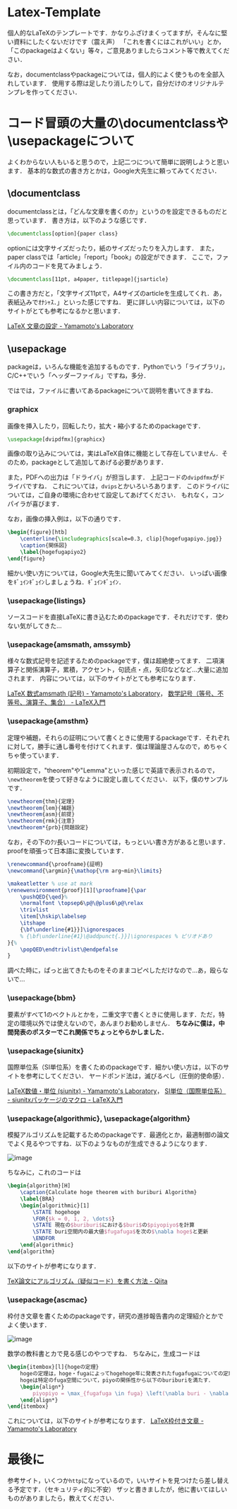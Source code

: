 # Latex-Template
個人的なLaTeXのテンプレートです．かなりふざけまくってますが，そんなに堅い資料にしたくないだけです（震え声）
「これを書くにはこれがいい」とか，「このpackageはよくない」等々，ご意見ありましたらコメント等で教えてください．

なお，documentclassやpackageについては，個人的によく使うものを全部入れしています．
使用する際は足したり消したりして，自分だけのオリジナルテンプレを作ってください．

# コード冒頭の大量の\documentclassや\usepackageについて
よくわからない人もいると思うので，上記二つについて簡単に説明しようと思います．
基本的な数式の書き方とかは，Google大先生に頼ってみてください．

## \documentclass
documentclassとは，「どんな文章を書くのか」というのを設定できるものだと思っています．
書き方は，以下のような感じです．
```tex
\documentclass[option]{paper class}
```
optionには文字サイズだったり，紙のサイズだったりを入力します．
また，paper classでは「article」「report」「book」の設定ができます．
ここで，ファイル内のコードを見てみましょう．
```tex
\documentclass[11pt, a4paper, titlepage]{jsarticle}
```
この書き方だと，「文字サイズ11ptで，A4サイズのarticleを生成してくれ．あ，表紙込みでｵﾅｼｬｽ．」といった感じですね．
更に詳しい内容については，以下のサイトがとても参考になるかと思います．

[LaTeX 文章の設定 - Yamamoto's Laboratory](http://www.yamamo10.jp/yamamoto/comp/latex/make_doc/doc_settings/index.php)

## \usepackage
packageは，いろんな機能を追加するものです．Pythonでいう「ライブラリ」，C/C++でいう「ヘッダーファイル」ですね，多分．

ではでは，ファイルに書いてあるpackageについて説明を書いてきますね．

### graphicx
画像を挿入したり，回転したり，拡大・縮小するためのpackageです．
```tex
\usepackage[dvipdfmx]{graphicx}
```
画像の取り込みについては，実はLaTeX自体に機能として存在していません．そのため，packageとして追加してあげる必要があります．

また，PDFへの出力は「ドライバ」が担当します．
上記コードの```dvipdfmx```がドライバですね．
これについては，```dvips```とかいろいろあります．
このドライバについては，ご自身の環境に合わせて設定してあげてください．
もれなく，コンパイラが喜びます．

なお，画像の挿入例は，以下の通りです．
```tex
\begin{figure}[htb]
    \centerline{\includegraphics[scale=0.3, clip]{hogefugapiyo.jpg}}
    \caption{関係図}
    \label{hogefugapiyo2}
\end{figure}
```
細かい使い方については，Google大先生に聞いてみてください．
いっぱい画像をｷﾞｭｲﾝｷﾞｭｲﾝしましょうね．ｷﾞｭｲﾝｷﾞｭｲﾝ．

### \usepackage{listings}
ソースコードを直接LaTeXに書き込むためのpackageです．それだけです．使わない気がしてきた...

### \usepackage{amsmath, amssymb}
様々な数式記号を記述するためのpackageです，僕は超絶使ってます．
二項演算子と関係演算子，累積，アクセント，句読点・点，矢印などなど...大量に追加されます．
内容については，以下のサイトがとても参考になります．

[LaTeX 数式amsmath (記号) - Yamamoto's Laboratory](http://www.yamamo10.jp/yamamoto/comp/latex/make_doc/formula/amsmath_symbol/index.php)，
[数学記号（等号、不等号、演算子、集合） - LaTeX入門](https://medemanabu.net/latex/operators/)

### \usepackage{amsthm}
定理や補題，それらの証明について書くときに使用するpackageです．それぞれに対して，勝手に通し番号を付けてくれます．僕は理論屋さんなので，めちゃくちゃ使っています．

初期設定で，"theorem"や"Lemma"といった感じで英語で表示されるので，```\newtheorem```を使って好きなように設定し直してください．
以下，僕のサンプルです．
```tex
\newtheorem{thm}{定理}
\newtheorem{lem}{補題}
\newtheorem{asm}{前提}
\newtheorem{rmk}{注意}
\newtheorem*{prb}{問題設定}
```
なお，その下のｸｿ長いコードについては，もっといい書き方があると思います．
proofを頑張って日本語に変換しています．
```tex
\renewcommand{\proofname}{証明}
\newcommand{\argmin}{\mathop{\rm arg~min}\limits}

\makeatletter % use at mark
\renewenvironment{proof}[1][\proofname]{\par
	\pushQED{\qed}%
	\normalfont \topsep6\p@\@plus6\p@\relax
	\trivlist
	\item[\hskip\labelsep
	\itshape
	{\bf\underline{#1}}]\ignorespaces
	% {\bf\underline{#1}\@addpunct{.}}]\ignorespaces % ピリオドあり
}{%
	\popQED\endtrivlist\@endpefalse
}
```
調べた時に，ぱっと出てきたものをそのままコピペしただけなので...あ，殴らないで...

### \usepackage{bbm}
要素がすべて1のベクトルとかを，二重文字で書くときに使用します．ただ，特定の環境以外では使えないので，あんまりお勧めしません．
**ちなみに僕は，中間発表のポスターでこれ関係でちょっとやらかしました．**

### \usepackage{siunitx}
国際単位系（SI単位系）を書くためのpackageです．細かい使い方は，以下のサイトを参考にしてください．
ヤードポンド法は，滅びるべし（圧倒的使命感）．

[LaTeX数値・単位 (siunitx) - Yamamoto's Laboratory](http://www.yamamo10.jp/yamamoto/comp/latex/make_doc/unit/index.php)，
[SI単位（国際単位系） - siunitxパッケージのマクロ - LaTeX入門](https://medemanabu.net/latex/siunitx-macro/)

### \usepackage{algorithmic}, \usepackage{algorithm}
模擬アルゴリズムを記載するためのpackageです．最適化とか，最適制御の論文でよく見るやつですね．以下のようなものが生成できるようになります．

![image](https://user-images.githubusercontent.com/64090468/203940769-cf8035aa-dd14-4012-86c8-c190e97ed0ab.png)

ちなみに，これのコードは
```tex
\begin{algorithm}[H]
    \caption{Calculate hoge theorem with buriburi Algorithm}
    \label{BRA}
    \begin{algorithmic}[1]
        \STATE hogehoge
        \FOR{$k = 0, 1, 2, \dots$}
        \STATE 現在の$buriburi$における$buri$の$piyopiyo$を計算
        \STATE buri空間内の最大値$fugafuga$を次の$\nabla hoge$と更新
        \ENDFOR
    \end{algorithmic}
\end{algorithm}
```

以下のサイトが参考になります．

[TeX論文にアルゴリズム（疑似コード）を書く方法 - Qiita](https://qiita.com/jirojiro/items/0ae13aac9112a804f8d5)

### \usepackage{ascmac}
枠付き文章を書くためのpackageです，研究の進捗報告書内の定理紹介とかでよく使います．

![image](https://user-images.githubusercontent.com/64090468/203939835-e7dbf794-3241-40b4-aae9-be2afe45470c.png)

数学の教科書とカで見る感じのやつですね．
ちなみに，生成コードは
```tex
\begin{itembox}[l]{hogeの定理}
    hogeの定理は，hoge・fugaによってhogehoge年に発表されたfugafugaについての定理である．
    hogeは特定のfuga空間について，piyoの関係性から以下のburiburiを満たす．
    \begin{align*}
        piyopiyo = \max_{fugafuga \in fuga} \left(\nabla buri - \nabla hoge \right)
    \end{align*}
\end{itembox}
```

これについては，以下のサイトが参考になります．
[LaTeX枠付き文章 - Yamamoto's Laboratory](http://www.yamamo10.jp/yamamoto/comp/latex/make_doc/box/box.php)

# 最後に
参考サイト，いくつか```http```になっているので，いいサイトを見つけたら差し替える予定です．（セキュリティ的に不安）
ザッと書きましたが，他に書いてほしいものがありましたら，教えてください．
